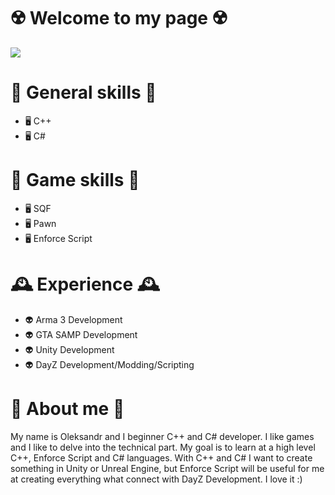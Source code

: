 # ☢️ Welcome to my page ☢️
![](https://imgur.com/gtzr6vq.png)

# 🥋 General skills 🥋

- 🖥️ С++
- 🖥️ C#

# 🥋 Game skills 🥋

- 🖥️ SQF
- 🖥️ Pawn
- 🖥️ Enforce Script

# 🕰️ Experience 🕰️

- 👽 Arma 3 Development
- 👽 GTA SAMP Development
- 👽 Unity Development
- 👽 DayZ Development/Modding/Scripting

# 👀 About me 👀

My name is Oleksandr and I beginner C++ and C# developer. I like games and I like to delve into the technical part. My goal is to learn at a high level C++, Enforce Script and C# languages. With C++ and C# I want to create something in Unity or Unreal Engine, but Enforce Script will be useful for me at creating everything what connect with DayZ Development. I love it :)
